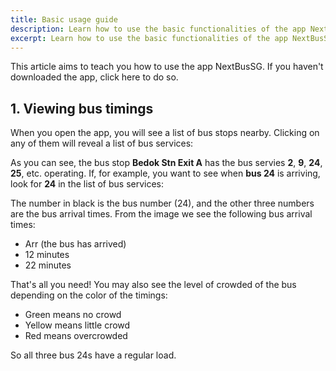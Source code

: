 ```yaml
---
title: Basic usage guide
description: Learn how to use the basic functionalities of the app NextBusSG
excerpt: Learn how to use the basic functionalities of the app NextBusSG
---
```


This article aims to teach you how to use the app NextBusSG. If you haven't downloaded the app, click <nuxt-link to="/#download">here</nuxt-link> to do so.

## 1. Viewing bus timings

When you open the app, you will see a list of bus stops nearby. Clicking on any of them will reveal a list of bus services:

<ImgComp src="basic/stopsservices.png" />

As you can see, the bus stop **Bedok Stn Exit A** has the bus servies **2**, **9**, **24**, **25**, etc. operating. If, for example, you want to see when **bus 24** is arriving, look for **24** in the list of bus services:

<ImgComp src="basic/service-tile.png" />

The number in black is the bus number (24), and the other three numbers are the bus arrival times. From the image we see the following bus arrival times:

- Arr (the bus has arrived)
- 12 minutes
- 22 minutes

That's all you need! You may also see the level of crowded of the bus depending on the color of the timings:

- <Clr color="green">Green</Clr> means no crowd
- <Clr color="orange">Yellow</Clr> means little crowd
- <Clr color="red">Red</Clr> means overcrowded

So all three bus 24s have a regular load.